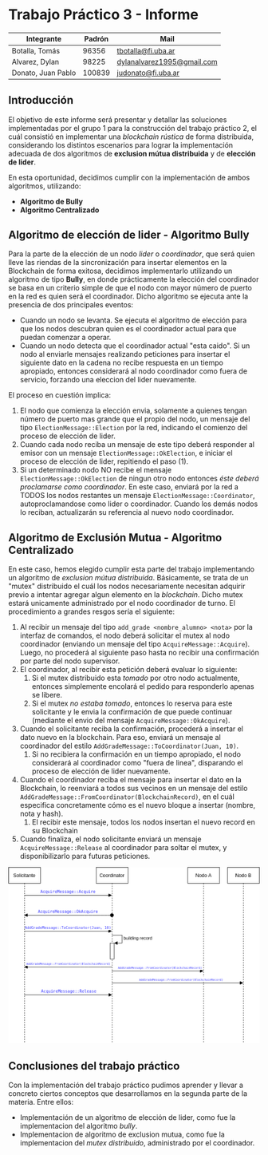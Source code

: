 # Trabajo Práctico 3 - Informe

|Integrante|Padrón|Mail|
|----------|------|----|
|Botalla, Tomás| 96356 | tbotalla@fi.uba.ar |
|Alvarez, Dylan| 98225 | dylanalvarez1995@gmail.com |
|Donato, Juan Pablo| 100839 | judonato@fi.uba.ar |

## Introducción

El objetivo de este informe será presentar y detallar las soluciones implementadas por el grupo 1 para la construcción del trabajo práctico 2, el cuál consistió en implementar una *blockchain rústica* de forma distribuida, considerando los distintos escenarios para lograr la implementación adecuada de dos algoritmos de **exclusion mútua distribuida** y de **elección de lider**.

En esta oportunidad, decidimos cumplir con la implementación de ambos algoritmos, utilizando:

- **Algoritmo de Bully**
- **Algoritmo Centralizado**

## Algoritmo de elección de lider - Algoritmo Bully

Para la parte de la elección de un nodo *lider* o *coordinador*, que será quien lleve las riendas de la sincronización para insertar elementos en la Blockchain de forma exitosa, decidimos implementarlo utilizando un algoritmo de tipo **Bully**, en donde prácticamente la elección del coordinador se basa en un criterio simple de que el nodo con mayor número de puerto en la red es quien será el coordinador. Dicho algoritmo se ejecuta ante la presencia de dos principales eventos:

- Cuando un nodo se levanta. Se ejecuta el algoritmo de elección para que los nodos descubran quien es el coordinador actual para que puedan comenzar a operar.
- Cuando un nodo detecta que el coordinador actual "esta caido". Si un nodo al enviarle mensajes realizando peticiones para insertar el siguiente dato en la cadena no recibe respuesta en un tiempo apropiado, entonces considerará al nodo coordinador como fuera de servicio, forzando una eleccion del lider nuevamente.

El proceso en cuestión implica:

1. El nodo que comienza la elección envia, solamente a quienes tengan número de puerto mas grande que el propio del nodo, un mensaje del tipo `ElectionMessage::Election` por la red, indicando el comienzo del proceso de elección de lider.
2. Cuando cada nodo reciba un mensaje de este tipo deberá responder al emisor con un mensaje `ElectionMessage::OkElection`, e iniciar el proceso de elección de lider, repitiendo el paso (1).
3. Si un determinado nodo NO recibe el mensaje `ElectionMessage::OkElection` de ningun otro nodo entonces *éste deberá proclamarse como coordinador*. En este caso, enviará por la red a TODOS los nodos restantes un mensaje `ElectionMessage::Coordinator`, autoproclamandose como lider o coordinador. Cuando los demás nodos lo reciban, actualizarán su referencia al nuevo nodo coordinador.

## Algoritmo de Exclusión Mutua - Algoritmo Centralizado

En este caso, hemos elegido cumplir esta parte del trabajo implementando un algoritmo de *exclusion mútua distribuida*. Básicamente, se trata de un "mutex" distribuido el cuál los nodos necesariamente necesitan adquirir previo a intentar agregar algun elemento en la *blockchain*. Dicho mutex estará unicamente administrado por el nodo coordinador de turno. El procedimiento a grandes resgos sería el siguiente:

1. Al recibir un mensaje del tipo `add_grade <nombre_alumno> <nota>` por la interfaz de comandos, el nodo deberá solicitar el mutex al nodo coordinador (enviando un mensaje del tipo `AcquireMessage::Acquire`). Luego, no procederá al siguiente paso hasta no recibir una confirmación por parte del nodo supervisor.
2. El coordinador, al recibir esta petición deberá evaluar lo siguiente:
   1. Si el mutex distribuido esta *tomado* por otro nodo actualmente, entonces simplemente encolará el pedido para responderlo apenas se libere.
   2. Si el mutex *no estaba tomado*, entonces lo reserva para este solicitante y le envia la confirmación de que puede continuar (mediante el envio del mensaje `AcquireMessage::OkAcquire`).
3. Cuando el solicitante reciba la confirmación, procederá a insertar el dato nuevo en la blockchain. Para eso, enviará un mensaje al coordinador del estilo `AddGradeMessage::ToCoordinator(Juan, 10)`.
   1. Si no recibiera la confirmación en un tiempo apropiado, el nodo considerará al coordinador como "fuera de linea", disparando el proceso de elección de lider nuevamente.
4. Cuando el coordinador reciba el mensaje para insertar el dato en la Blockchain, lo reenviará a todos sus vecinos en un mensaje del estilo `AddGradeMessage::FromCoordinator(BlockchainRecord)`, en el cuál especifica concretamente cómo es el nuevo bloque a insertar (nombre, nota y hash).
   1. El recibir este mensaje, todos los nodos insertan el nuevo record en su Blockchain
5. Cuando finaliza, el nodo solicitante enviará un mensaje `AcquireMessage::Release` al coordinador para soltar el mutex, y disponibilizarlo para futuras peticiones.

![](mutex_distribuido.png)

## Conclusiones del trabajo práctico

Con la implementación del trabajo práctico pudimos aprender y llevar a concreto ciertos conceptos que desarrollamos en la segunda parte de la materia. Entre ellos:

- Implementación de un algoritmo de elección de lider, como fue la implementacion del algoritmo *bully*.
- Implementacion de algoritmo de exclusion mutua, como fue la implementacion del *mutex distribuido*, administrado por el coordinador.